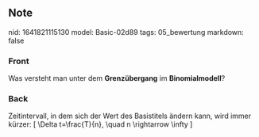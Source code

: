 ## Note
nid: 1641821115130
model: Basic-02d89
tags: 05_bewertung
markdown: false

### Front
Was versteht man unter dem <b>Grenzübergang</b> im
<b>Binomialmodell</b>?

### Back
Zeitintervall, in dem sich der Wert des Basistitels ändern kann, wird immer kürzer:
\[
\Delta t=\frac{T}{n}, \quad n \rightarrow \infty
\]
